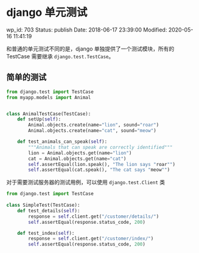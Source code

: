 # django 单元测试


wp_id: 703
Status: publish
Date: 2018-06-17 23:39:00
Modified: 2020-05-16 11:41:19


和普通的单元测试不同的是，django 单独提供了一个测试模块，所有的 TestCase 需要继承 `django.test.TestCase`。

## 简单的测试

```python
from django.test import TestCase
from myapp.models import Animal


class AnimalTestCase(TestCase):
    def setUp(self):
        Animal.objects.create(name="lion", sound="roar")
        Animal.objects.create(name="cat", sound="meow")

    def test_animals_can_speak(self):
        """Animals that can speak are correctly identified"""
        lion = Animal.objects.get(name="lion")
        cat = Animal.objects.get(name="cat")
        self.assertEqual(lion.speak(), "The lion says "roar"")
        self.assertEqual(cat.speak(), "The cat says "meow"")
```

对于需要测试服务器的测试用例，可以使用 `django.test.Client` 类

```python
from django.test import TestCase
 
class SimpleTest(TestCase):
    def test_details(self):
        response = self.client.get("/customer/details/")
        self.assertEqual(response.status_code, 200)

    def test_index(self):
        response = self.client.get("/customer/index/")
        self.assertEqual(response.status_code, 200)

```